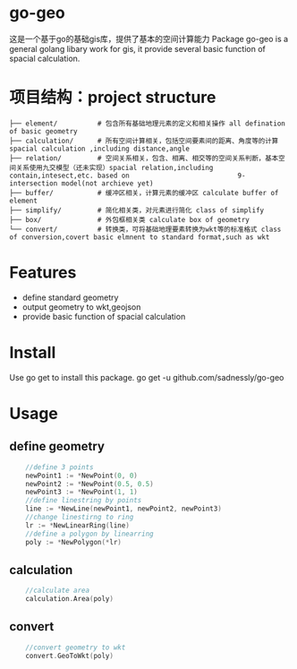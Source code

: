 go-geo
=========
这是一个基于go的基础gis库，提供了基本的空间计算能力
Package go-geo is a general golang libary work for gis, it provide several basic function of spacial calculation.

# 项目结构：project structure #
```
├── element/          # 包含所有基础地理元素的定义和相关操作 all defination of basic geometry
├── calculation/      # 所有空间计算相关，包括空间要素间的距离、角度等的计算 spacial calculation ,including distance,angle
├── relation/         # 空间关系相关，包含、相离、相交等的空间关系判断，基本空间关系使用九交模型（还未实现）spacial relation,including contain,intesect,etc. based on                           9-intersection model(not archieve yet)
├── buffer/           # 缓冲区相关，计算元素的缓冲区 calculate buffer of element
├── simplify/         # 简化相关类，对元素进行简化 class of simplify
├── box/              # 外包框相关类 calculate box of geometry
└── convert/          # 转换类，可将基础地理要素转换为wkt等的标准格式 class of conversion,covert basic elmnent to standard format,such as wkt
```

# Features #
* define standard geometry
* output geometry to wkt,geojson
* provide basic function of spacial calculation

# Install #
Use go get to install this package.
go get -u github.com/sadnessly/go-geo

# Usage #

## define geometry ##
```go
    //define 3 points 
	newPoint1 := *NewPoint(0, 0)
	newPoint2 := *NewPoint(0.5, 0.5)
	newPoint3 := *NewPoint(1, 1)
    //define linestring by points
	line := *NewLine(newPoint1, newPoint2, newPoint3)
    //change linestirng to ring
    lr := *NewLinearRing(line)
    //define a polygon by linearring
    poly := *NewPolygon(*lr)
```    

## calculation ##
```go
    //calculate area
    calculation.Area(poly)
```   
## convert ##
```go
    //convert geometry to wkt
    convert.GeoToWkt(poly)
``` 